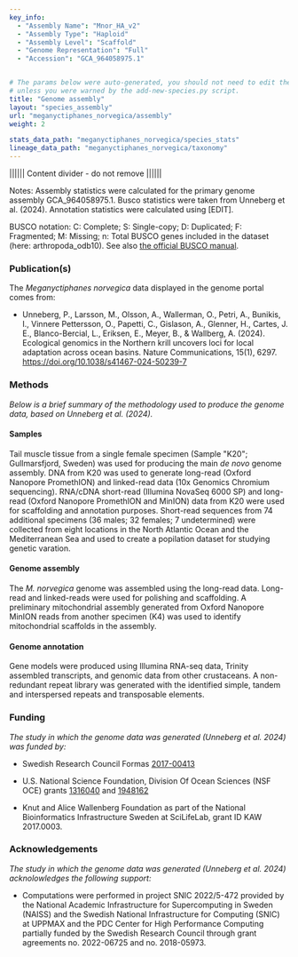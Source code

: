 ```yaml
---
key_info:
  - "Assembly Name": "Mnor_HA_v2"
  - "Assembly Type": "Haploid"
  - "Assembly Level": "Scaffold"
  - "Genome Representation": "Full"
  - "Accession": "GCA_964058975.1"


# The params below were auto-generated, you should not need to edit them...
# unless you were warned by the add-new-species.py script.
title: "Genome assembly"
layout: "species_assembly"
url: "meganyctiphanes_norvegica/assembly"
weight: 2

stats_data_path: "meganyctiphanes_norvegica/species_stats"
lineage_data_path: "meganyctiphanes_norvegica/taxonomy"
---
```


|||||| Content divider - do not remove ||||||

Notes: Assembly statistics were calculated for the primary genome assembly GCA_964058975.1. Busco statistics were taken from Unneberg et al. (2024). Annotation statistics were calculated using [EDIT].

BUSCO notation: C: Complete; S: Single-copy; D: Duplicated; F: Fragmented; M: Missing; n: Total BUSCO genes included in the dataset (here: arthropoda_odb10). See also [the official BUSCO manual](https://busco.ezlab.org/busco_userguide.html#interpreting-the-results).

### Publication(s)

The *Meganyctiphanes norvegica* data displayed in the genome portal comes from:

- <p> Unneberg, P., Larsson, M., Olsson, A., Wallerman, O., Petri, A., Bunikis, I., Vinnere Pettersson, O., Papetti, C., Gislason, A., Glenner, H., Cartes, J. E., Blanco-Bercial, L., Eriksen, E., Meyer, B., & Wallberg, A. (2024). Ecological genomics in the Northern krill uncovers loci for local adaptation across ocean basins. Nature Communications, 15(1), 6297. <a href="https://doi.org/10.1038/s41467-024-50239-7"> https://doi.org/10.1038/s41467-024-50239-7</a></p>

### Methods

*Below is a brief summary of the methodology used to produce the genome data, based on Unneberg et al. (2024).*

#### Samples

Tail muscle tissue from a single female specimen (Sample "K20"; Gullmarsfjord, Sweden) was used for producing the main *de novo* genome assembly. DNA from K20 was used to generate long-read (Oxford Nanopore PromethION) and linked-read data (10x Genomics Chromium sequencing). RNA/cDNA short-read (Illumina NovaSeq 6000 SP) and long-read (Oxford Nanopore PromethION and MinION) data from K20 were used for scaffolding and annotation purposes. Short-read sequences from 74 additional specimens (36 males; 32 females; 7 undetermined) were collected from eight locations in the  North Atlantic Ocean and the Mediterranean Sea and used to create a popilation dataset for studying genetic varation.

#### Genome assembly

The *M. norvegica* genome was assembled using the long-read data. Long-read and linked-reads were used for polishing and scaffolding. A preliminary mitochondrial assembly generated from Oxford Nanopore MinION reads from another specimen (K4) was used to identify mitochondrial scaffolds in the assembly.

#### Genome annotation

Gene models were produced using Illumina RNA-seq data, Trinity assembled transcripts, and genomic data from other crustaceans. A non-redundant repeat library was generated with the identified simple, tandem and interspersed repeats and transposable elements.

### Funding

*The study in which the genome data was generated (Unneberg et al. 2024) was funded by:*

- Swedish Research Council Formas [2017-00413](https://www.vr.se/english/swecris.html#/project/2017-00413_Formas)

- U.S. National Science Foundation, Division Of Ocean Sciences (NSF OCE) grants [1316040](https://www.nsf.gov/awardsearch/showAward?AWD_ID=1316040) and [1948162](https://www.nsf.gov/awardsearch/showAward?AWD_ID=1948162)

- Knut and Alice Wallenberg Foundation as part of the National Bioinformatics Infrastructure Sweden at SciLifeLab, grant ID KAW 2017.0003.

### Acknowledgements

*The study in which the genome data was generated (Unneberg et al. 2024) acknolowledges the following support:*

- Computations were performed in project SNIC 2022/5-472 provided by the National Academic Infrastructure for Supercomputing in Sweden (NAISS) and the Swedish National Infrastructure for Computing (SNIC) at UPPMAX and the PDC Center for High Performance Computing partially funded by the Swedish Research Council through grant agreements no. 2022-06725 and no. 2018-05973.
